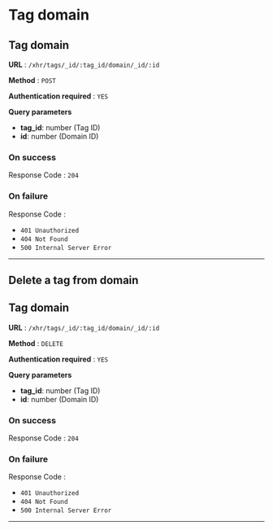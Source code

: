 # Tag domain

<a name="tagdomain"></a>

## Tag domain

**URL** : `/xhr/tags/_id/:tag_id/domain/_id/:id`

**Method** : `POST`

**Authentication required** : `YES`

**Query parameters**

- **tag_id**: number (Tag ID)
- **id**: number (Domain ID)

### On success

Response Code : `204`

### On failure

Response Code :

- `401 Unauthorized`
- `404 Not Found`
- `500 Internal Server Error`

---

## Delete a tag from domain

<a name="deletedomaintag"></a>

## Tag domain

**URL** : `/xhr/tags/_id/:tag_id/domain/_id/:id`

**Method** : `DELETE`

**Authentication required** : `YES`

**Query parameters**

- **tag_id**: number (Tag ID)
- **id**: number (Domain ID)

### On success

Response Code : `204`

### On failure

Response Code :

- `401 Unauthorized`
- `404 Not Found`
- `500 Internal Server Error`

---
